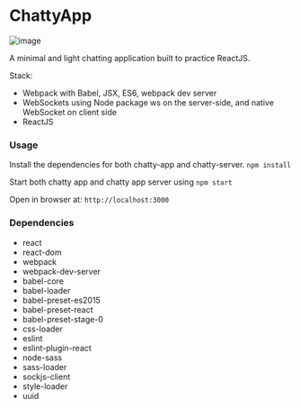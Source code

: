 # ChattyApp

![image](https://i.imgur.com/YC7Ic8G.png)

A minimal and light chatting application built to practice ReactJS.

Stack:

- Webpack with Babel, JSX, ES6, webpack dev server
- WebSockets using Node package ws on the server-side, and native WebSocket on client side
- ReactJS

### Usage

Install the dependencies for both chatty-app and chatty-server. `npm install`

Start both chatty app and chatty app server using `npm start`

Open in browser at: `http://localhost:3000`

### Dependencies

- react
- react-dom
- webpack
- webpack-dev-server
- babel-core
- babel-loader
- babel-preset-es2015
- babel-preset-react
- babel-preset-stage-0
- css-loader
- eslint
- eslint-plugin-react
- node-sass
- sass-loader
- sockjs-client
- style-loader
- uuid
